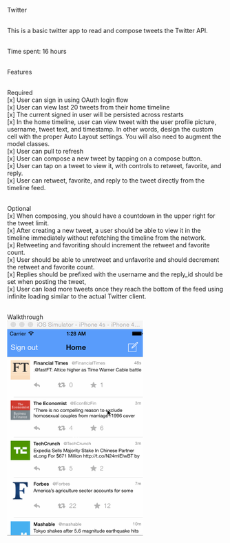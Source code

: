 Twitter<br/><br/>

This is a basic twitter app to read and compose tweets the Twitter API.<br/><br/>

Time spent: 16 hours<br/><br/>

Features<br/><br/>

Required<br/>
[x] User can sign in using OAuth login flow<br/>
[x] User can view last 20 tweets from their home timeline<br/>
[x] The current signed in user will be persisted across restarts<br/>
[x] In the home timeline, user can view tweet with the user profile picture, username, tweet text, and timestamp. In other words, design the custom cell with the proper Auto Layout settings. You will also need to augment the model classes.<br/>
[x] User can pull to refresh<br/>
[x] User can compose a new tweet by tapping on a compose button.<br/>
[x] User can tap on a tweet to view it, with controls to retweet, favorite, and reply.<br/>
[x] User can retweet, favorite, and reply to the tweet directly from the timeline feed.<br/><br/>

Optional<br/>
[x] When composing, you should have a countdown in the upper right for the tweet limit.<br/>
[x] After creating a new tweet, a user should be able to view it in the timeline immediately without refetching the timeline from the network.<br/>
[x] Retweeting and favoriting should increment the retweet and favorite count.<br/>
[x] User should be able to unretweet and unfavorite and should decrement the retweet and favorite count.<br/>
[x] Replies should be prefixed with the username and the reply_id should be set when posting the tweet,<br/>
[x] User can load more tweets once they reach the bottom of the feed using infinite loading similar to the actual Twitter client.<br/><br/>

Walkthrough<br/>
![alt tag](https://github.com/rohitcj/Twitter/blob/master/TwitterDemo.gif)

